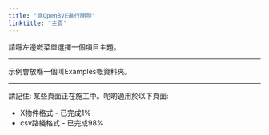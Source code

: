 ```yaml
---
title: "爲OpenBVE進行開發"
linktitle: "主頁"
---
```


請喺左邊嘅菜單選擇一個項目主題。

---

示例會放喺一個叫Examples嘅資料夾。

---

請記住: 某些頁面正在施工中。呢啲適用於以下頁面:

- X物件格式 - 已完成1%
- csv路綫格式 - 已完成98%